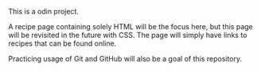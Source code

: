 This is a odin project. 

A recipe page containing solely HTML will be the focus here, but this page will be revisited in the future with CSS. 
The page will simply have links to recipes that can be found online.

Practicing usage of Git and GitHub will also be a goal of this repository.